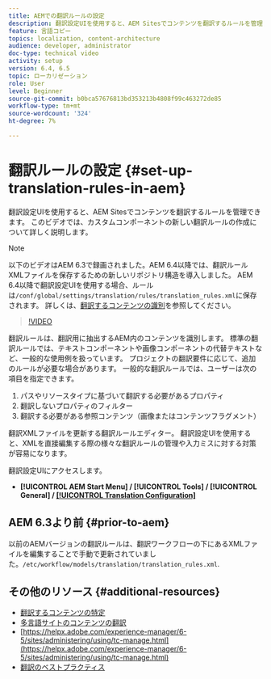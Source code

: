 ```yaml
---
title: AEMでの翻訳ルールの設定
description: 翻訳設定UIを使用すると、AEM Sitesでコンテンツを翻訳するルールを管理できます。 このビデオでは、カスタムコンポーネントの新しい翻訳ルールの作成について詳しく説明します。
feature: 言語コピー
topics: localization, content-architecture
audience: developer, administrator
doc-type: technical video
activity: setup
version: 6.4, 6.5
topic: ローカリゼーション
role: User
level: Beginner
source-git-commit: b0bca57676813bd353213b4808f99c463272de85
workflow-type: tm+mt
source-wordcount: '324'
ht-degree: 7%

---
```



# 翻訳ルールの設定 {#set-up-translation-rules-in-aem}

翻訳設定UIを使用すると、AEM Sitesでコンテンツを翻訳するルールを管理できます。 このビデオでは、カスタムコンポーネントの新しい翻訳ルールの作成について詳しく説明します。

>[!NOTE]
>
> 以下のビデオはAEM 6.3で録画されました。AEM 6.4以降では、翻訳ルールXMLファイルを保存するための新しいリポジトリ構造を導入しました。 AEM 6.4以降で翻訳設定UIを使用する場合、ルールは`/conf/global/settings/translation/rules/translation_rules.xml`に保存されます。 詳しくは、[翻訳するコンテンツの識別](https://helpx.adobe.com/experience-manager/6-5/sites/administering/using/tc-rules.html)を参照してください。

>[!VIDEO](https://video.tv.adobe.com/v/18135/?quality=9&learn=on)

翻訳ルールは、翻訳用に抽出するAEM内のコンテンツを識別します。 標準の翻訳ルールでは、テキストコンポーネントや画像コンポーネントの代替テキストなど、一般的な使用例を扱っています。 プロジェクトの翻訳要件に応じて、追加のルールが必要な場合があります。 一般的な翻訳ルールでは、ユーザーは次の項目を指定できます。

1. パスやリソースタイプに基づいて翻訳する必要があるプロパティ
2. 翻訳しないプロパティのフィルター
3. 翻訳する必要がある参照コンテンツ（画像またはコンテンツフラグメント）

翻訳XMLファイルを更新する翻訳ルールエディター。 翻訳設定UIを使用すると、XMLを直接編集する際の様々な翻訳ルールの管理や入力ミスに対する対策が容易になります。

翻訳設定UIにアクセスします。

* **[!UICONTROL AEM Start Menu] / [!UICONTROL Tools] / [!UICONTROL General] / [[!UICONTROL Translation Configuration]](http://localhost:4502/libs/cq/translation/translationrules/contexts.html)**

## AEM 6.3より前 {#prior-to-aem}

以前のAEMバージョンの翻訳ルールは、翻訳ワークフローの下にあるXMLファイルを編集することで手動で更新されていました。`/etc/workflow/models/translation/translation_rules.xml`.

## その他のリソース {#additional-resources}

* [翻訳するコンテンツの特定](https://helpx.adobe.com/experience-manager/6-5/sites/administering/using/tc-rules.html)
* [多言語サイトのコンテンツの翻訳](https://helpx.adobe.com/experience-manager/6-5/sites/administering/using/translation.html)
* [https://helpx.adobe.com/experience-manager/6-5/sites/administering/using/tc-manage.html](https://helpx.adobe.com/experience-manager/6-5/sites/administering/using/tc-manage.html)
* [翻訳のベストプラクティス](https://helpx.adobe.com/experience-manager/6-5/sites/administering/using/tc-bp.html)
